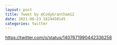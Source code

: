 ```yaml
--- 
layout: post 
title: Tweet by @CodyGrantham12 
date: 2021-06-23 1624450145 
categories: twitter 
--- 
```

https://twitter.com/o/status/1407671990442336258